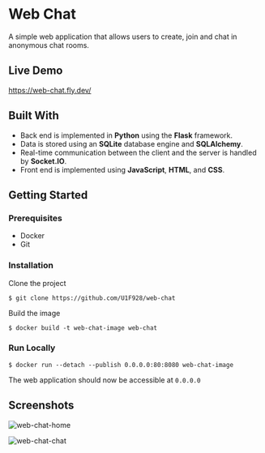 # Web Chat 
 
A simple web application that allows users to create, join and chat in anonymous chat rooms. 
 
## Live Demo 
 
https://web-chat.fly.dev/ 
 
## Built With
 
* Back end is implemented in **Python** using the **Flask** framework. 
* Data is stored using an **SQLite** database engine and **SQLAlchemy**.
* Real-time communication between the client and the server is handled by **Socket.IO**. 
* Front end is implemented using **JavaScript**, **HTML**, and **CSS**. 
 
## Getting Started 
 
### Prerequisites 
 
* Docker
* Git
 
### Installation 
 
Clone the project 
``` 
$ git clone https://github.com/U1F928/web-chat 
``` 
Build the image
``` 
$ docker build -t web-chat-image web-chat
``` 
 
 
### Run Locally 
 

``` 
$ docker run --detach --publish 0.0.0.0:80:8080 web-chat-image
``` 
The web application should now be accessible at `0.0.0.0` 
 
## Screenshots 
 
![web-chat-home](https://user-images.githubusercontent.com/110688318/189998833-dfbafa5c-eb1b-4c1f-b1fa-fe9d5bca44e8.png)

![web-chat-chat](https://user-images.githubusercontent.com/110688318/189998850-a4dc68ee-74f2-484e-b601-03b2ad3ab1b3.png)


